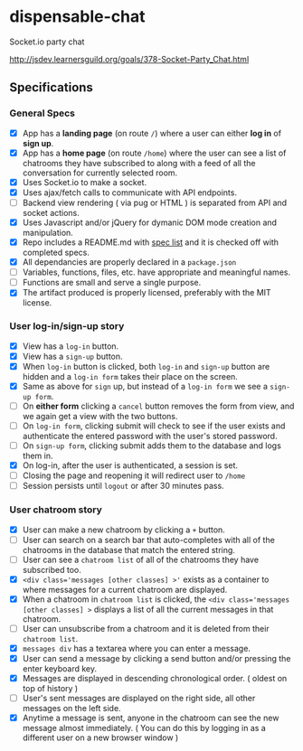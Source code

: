 # dispensable-chat
Socket.io party chat

http://jsdev.learnersguild.org/goals/378-Socket-Party_Chat.html

## Specifications

### General Specs

- [X] App has a **landing page** (on route `/`) where a user can either **log in** of **sign up**.
- [X] App has a **home page** (on route `/home`) where the user can see a list of chatrooms they have subscribed to along with a feed of all the conversation for currently selected room.
- [X] Uses Socket.io to make a socket.
- [X] Uses ajax/fetch calls to communicate with API endpoints.
- [ ] Backend view rendering ( via pug or HTML ) is separated from API and socket actions.
- [X] Uses Javascript and/or jQuery for dymanic DOM mode creation and manipulation.
- [X] Repo includes a README.md with [spec list](http://jsdev.learnersguild.org/) and it is checked off with completed specs.
- [X] All dependancies are properly declared in a `package.json`
- [ ] Variables, functions, files, etc. have appropriate and meaningful names.
- [ ] Functions are small and serve a single purpose.
- [X] The artifact produced is properly licensed, preferably with the MIT license.

### User log-in/sign-up story

- [X] View has a `log-in` button.
- [X] View has a `sign-up` button.
- [X] When `log-in` button is clicked, both `log-in` and `sign-up` button are hidden and a `log-in form` takes their place on the screen.
- [X] Same as above for `sign` up, but instead of a `log-in form` we see a `sign-up form`.
- [ ] On **either form** clicking a `cancel` button removes the form from view, and we again get a view with the two buttons.
- [ ] On `log-in form`, clicking submit will check to see if the user exists and authenticate the entered password with the user's stored password.
- [ ] On `sign-up form`, clicking submit adds them to the database and logs them in.
- [X] On log-in, after the user is authenticated, a session is set.
- [ ] Closing the page and reopening it will redirect user to `/home`
- [ ] Session persists until `logout` or after 30 minutes pass.

### User chatroom story

- [X] User can make a new chatroom by clicking a `+` button.
- [ ] User can search on a search bar that auto-completes with all of the chatrooms in the database that match the entered string.
- [ ] User can see a `chatroom list` of all of the chatrooms they have subscribed too.
- [X] `<div class='messages [other classes] >'` exists as a container to where messages for a current chatroom are displayed.
- [X] When a chatroom in `chatroom list` is clicked, the `<div class='messages [other classes] >` displays a list of all the current messages in that chatroom.
- [ ] User can unsubscribe from a chatroom and it is deleted from their `chatroom list`.
- [X] `messages div` has a textarea where you can enter a message.
- [X] User can send a message by clicking a send button and/or pressing the enter keyboard key.
- [X] Messages are displayed in descending chronological order. ( oldest on top of history )
- [ ] User's sent messages are displayed on the right side, all other messages on the left side.
- [X] Anytime a message is sent, anyone in the chatroom can see the new message almost immediately. ( You can do this by logging in as a different user on a new browser window )
